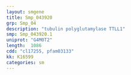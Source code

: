 ```yaml
---
layout: smgene
title: Smp_043920
grp: Smp_04
description: "tubulin polyglutamylase TTLL1"
smp: Smp_043920.1
uniprot: "G4M0T2"
length:  1086
cdd: "cl17255, pfam03133"
kk: K16599
categories: sm
---
```

